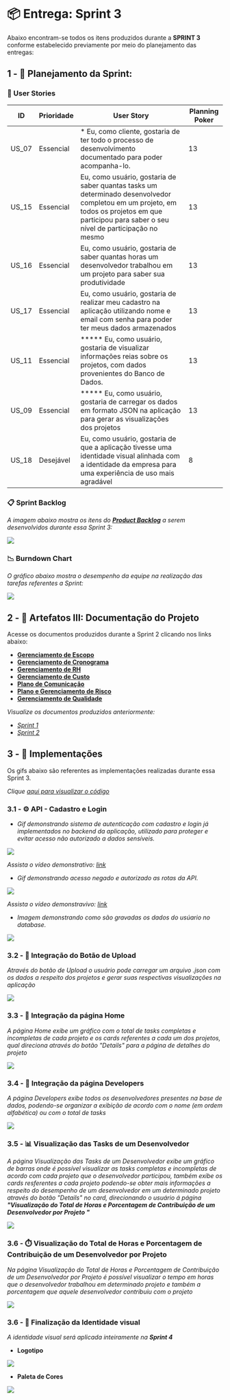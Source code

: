# 📦 Entrega: __Sprint 3__

Abaixo encontram-se todos os itens produzidos durante a __SPRINT 3__ conforme estabelecido previamente por meio do planejamento das entregas: 

## 1 - 📅 Planejamento da Sprint:

### 📝 User Stories

| ID    | Prioridade | User Story                                                   | Planning Poker |
| ----- | ---------- | ------------------------------------------------------------ | -------------- |
| US_07 | Essencial  | \* Eu, como cliente, gostaria de ter todo o processo de desenvolvimento documentado para poder acompanha-lo. | 13             |
| US_15 | Essencial  | Eu, como usuário, gostaria de saber quantas tasks um determinado desenvolvedor completou em um projeto, em todos os projetos em que participou para saber o seu nível de participação no mesmo | 13             |
| US_16 | Essencial  | Eu, como usuário, gostaria de saber quantas horas um desenvolvedor trabalhou em um projeto para saber sua produtividade | 13             |
| US_17 | Essencial  | Eu, como usuário, gostaria de realizar meu cadastro na aplicação utilizando nome e email com senha para poder ter meus dados armazenados | 13             |
| US_11 | Essencial  | ***** Eu, como usuário, gostaria de visualizar informações reias sobre os projetos, com dados provenientes do Banco de Dados. | 13             |
| US_09 | Essencial  | ***** Eu, como usuário, gostaria de carregar os dados em formato JSON na aplicação para gerar as visualizações dos projetos | 13             |
| US_18 | Desejável  | Eu, como usuário, gostaria de que a aplicação tivesse uma identidade visual alinhada com a identidade da empresa para uma experiência de uso mais agradável | 8              |

### 📋 Sprint Backlog

*A imagem abaixo mostra os itens do [__Product Backlog__](https://github.com/vinicius-hso/api-fatec-2s-gswatcher/blob/Sprint-1/documentation/%2303_product_backlog.pdf) a serem desenvolvidos durante essa Sprint 3:*

![](https://github.com/vinicius-hso/api-fatec-2s-gswatcher/blob/Sprint-3/Images/sprint-3-backlog.png)

### 📉 Burndown Chart

*O gráfico abaixo mostra o desempenho da equipe na realização das tarefas referentes a Sprint:*

![](https://github.com/vinicius-hso/api-fatec-2s-gswatcher/blob/Sprint-3/Images/burndown-sprint3.png)

## 2 - 📂 Artefatos III: Documentação do Projeto

Acesse os documentos produzidos durante a Sprint 2 clicando nos links abaixo:

* [__Gerenciamento de Escopo__](https://github.com/vinicius-hso/api-fatec-2s-gswatcher/blob/Sprint-3/Documentation/Gerenciamento%20do%20Escopo_SPRINT_3.pdf)
* [__Gerenciamento de Cronograma__](https://github.com/vinicius-hso/api-fatec-2s-gswatcher/blob/Sprint-3/Documentation/Gerenciamento%20de%20Cronograma_SPRINT_3.pdf)
* [__Gerenciamento de RH__](https://github.com/vinicius-hso/api-fatec-2s-gswatcher/blob/Sprint-3/Documentation/Gerenciamento%20de%20RH_SPRINT_3.pdf)
* [__Gerenciamento de Custo__](https://github.com/vinicius-hso/api-fatec-2s-gswatcher/blob/Sprint-3/Documentation/Gerenciamento%20de%20Custo__SPRINT_3.pdf)
* [__Plano de Comunicação__](https://github.com/vinicius-hso/api-fatec-2s-gswatcher/blob/Sprint-3/Documentation/Matriz%20das%20Comunica%C3%A7%C3%B5es.xlsx)
* [__Plano e Gerenciamento de Risco__](https://github.com/vinicius-hso/api-fatec-2s-gswatcher/blob/Sprint-3/Documentation/Plano%20de%20Gerenciamento%20de%20Risco.pdf)
* [__Gerenciamento de Qualidade__](https://github.com/vinicius-hso/api-fatec-2s-gswatcher/blob/Sprint-3/Documentation/Gerenciamento%20de%20Qualidade.pdf)

*Visualize os documentos produzidos anteriormente:*

* *[Sprint 1](https://github.com/vinicius-hso/api-fatec-2s-gswatcher/tree/Sprint-1#2----artefatos-i-documenta%C3%A7%C3%A3o-do-projeto)*
* *[Sprint 2](https://github.com/vinicius-hso/api-fatec-2s-gswatcher/tree/Sprint-2#2----artefatos-ii-documenta%C3%A7%C3%A3o-do-projeto)*

## 3 - 💫 Implementações

Os gifs abaixo são referentes as implementações realizadas durante essa Sprint 3.

*Clique [aqui para visualizar o código](https://github.com/vinicius-hso/api-fatec-2s-gswatcher/tree/Sprint-3/Code/GSW_integrado)*

### 3.1 - ⚙️ API - Cadastro e Login
* *Gif demonstrando sistema de autenticação com cadastro e login já implementados no backend da aplicação, utilizado para proteger e evitar acesso não autorizado a dados sensíveis.*

![](https://github.com/vinicius-hso/api-fatec-2s-gswatcher/blob/Sprint-3/Images/api-login-cadastro.gif)

*Assista o vídeo demonstrativo: [link](https://youtu.be/YAZNf1QEOVQ)*

* *Gif demonstrando acesso negado e autorizado as rotas da API.*

![](https://github.com/vinicius-hso/api-fatec-2s-gswatcher/blob/Sprint-3/Images/acesso-negado.gif)

*Assista o vídeo demonstravivo: [link](https://youtu.be/qC0gN-zDaVI)*

* *Imagem demonstrando como são gravadas os dados do usúario no database.*

![](https://github.com/vinicius-hso/api-fatec-2s-gswatcher/blob/Sprint-3/Images/password-storage.jpeg)


### 3.2 - 🧩 Integração do Botão de Upload

*Através do botão de Upload o usuário pode carregar um arquivo .json com os dados a respeito dos projetos e gerar suas respectivas visualizações na aplicação*

![](https://github.com/vinicius-hso/api-fatec-2s-gswatcher/blob/Sprint-3/Images/upload-button.gif)

### 3.3 - 🧩 Integração da página Home

*A página Home exibe um gráfico com o total de tasks completas e incompletas de cada projeto e os cards referentes a cada um dos projetos, qual direciona através do botão "Details" para a página de detalhes do projeto*

![](https://github.com/vinicius-hso/api-fatec-2s-gswatcher/blob/Sprint-3/Images/integracao-home.gif)

### 3.4 - 🧩 Integração da página Developers

*A página Developers exibe todos os desenvolvedores presentes na base de dados, podendo-se organizar a exibição de acordo com o nome (em ordem alfabética) ou com o total de tasks*

![](https://github.com/vinicius-hso/api-fatec-2s-gswatcher/blob/Sprint-3/Images/integracao-developers.gif)

### 3.5 - 📊 Visualização das Tasks de um Desenvolvedor

*A página Visualização das Tasks de um Desenvolvedor exibe um gráfico de barras onde é possível visualizar as tasks completas e incompletas de acordo com cada projeto que o desenvolvedor participou, também exibe os cards resferentes a cada projeto podendo-se obter mais informações a respeito do desempenho de um desenvolvedor em um determinado projeto através do botão "Details" no card, direcionando o usuário á página __"Visualização do Total de Horas e Porcentagem de Contribuição de um Desenvolvedor por Projeto
"__*

![](https://github.com/vinicius-hso/api-fatec-2s-gswatcher/blob/Sprint-3/Images/tasks-developer.gif)

### 3.6 - ⏱️ Visualização do Total de Horas e Porcentagem de Contribuição de um Desenvolvedor por Projeto

*Na página Visualização do Total de Horas e Porcentagem de Contribuição de um Desenvolvedor por Projeto é possível visualizar o tempo em horas que o desenvolvedor trabalhou em determinado projeto e também a porcentagem que aquele desenvolvedor contribuiu com o projeto*

![](https://github.com/vinicius-hso/api-fatec-2s-gswatcher/blob/Sprint-3/Images/total-hours-developer.gif)

### 3.6 - 🎨 Finalização da Identidade visual 

*A identidade visual será aplicada inteiramente na __Sprint 4__*

* __Logotipo__

![](https://github.com/vinicius-hso/api-fatec-2s-gswatcher/blob/Sprint-3/Images/gswatcher-logo.gif)

* __Paleta de Cores__

![](https://github.com/vinicius-hso/api-fatec-2s-gswatcher/blob/Sprint-3/Images/identidade_visual.png)
